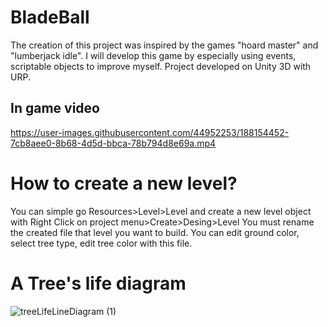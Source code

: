 # BladeBall
The creation of this project was inspired by the games "hoard master" and "lumberjack idle".
I will develop this game by especially using events, scriptable objects to improve myself.
Project developed on Unity 3D with URP.
## In game video
https://user-images.githubusercontent.com/44952253/188154452-7cb8aee0-8b68-4d5d-bbca-78b794d8e69a.mp4

# How to create a new level?
You can simple go Resources>Level>Level and create a new level object with Right Click on project menu>Create>Desing>Level
You must rename the created file that level you want to build.
You can edit ground color, select tree type, edit tree color with this file.

# A Tree's life diagram

![treeLifeLineDiagram (1)](https://user-images.githubusercontent.com/44952253/184547240-748b8d07-2fca-4cfa-a45e-25da02dd0d5f.jpg)


